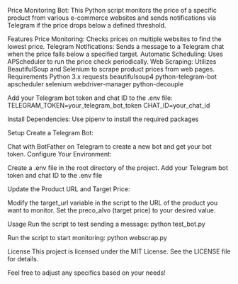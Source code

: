 Price Monitoring Bot:
This Python script monitors the price of a specific product from various e-commerce websites and sends notifications via Telegram if the price drops below a defined threshold.

Features
Price Monitoring: Checks prices on multiple websites to find the lowest price.
Telegram Notifications: Sends a message to a Telegram chat when the price falls below a specified target.
Automatic Scheduling: Uses APScheduler to run the price check periodically.
Web Scraping: Utilizes BeautifulSoup and Selenium to scrape product prices from web pages.
Requirements
Python 3.x
requests
beautifulsoup4
python-telegram-bot
apscheduler
selenium
webdriver-manager
python-decouple

Add your Telegram bot token and chat ID to the .env file:
TELEGRAM_TOKEN=your_telegram_bot_token
CHAT_ID=your_chat_id

Install Dependencies:
Use pipenv to install the required packages

Setup
Create a Telegram Bot:

Chat with BotFather on Telegram to create a new bot and get your bot token.
Configure Your Environment:

Create a .env file in the root directory of the project.
Add your Telegram bot token and chat ID to the .env file

Update the Product URL and Target Price:

Modify the target_url variable in the script to the URL of the product you want to monitor.
Set the preco_alvo (target price) to your desired value.

Usage
Run the script to test sending a message:
python test_bot.py

Run the script to start monitoring:
python webscrap.py

License
This project is licensed under the MIT License. See the LICENSE file for details.

Feel free to adjust any specifics based on your needs!


